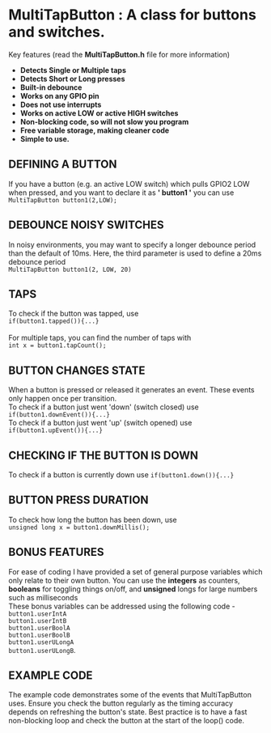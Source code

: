 # MultiTapButton : A class for buttons and switches.

Key features (read the __MultiTapButton.h__ file for more information)
<strong>
<ul>
  <li>Detects Single or Multiple taps</li>
  <li>Detects Short or Long presses</li>
  <li>Built-in debounce</li>
  <li>Works on any GPIO pin</li>
  <li>Does not use interrupts</li>
  <li>Works on active LOW or active HIGH switches</li>
  <li>Non-blocking code, so will not slow you program</li>
  <li>Free variable storage, making cleaner code</li>
  <li>Simple to use.</li>  
</ul> 
</strong>

## DEFINING A BUTTON
If you have a button (e.g. an active LOW switch) which pulls GPIO2 LOW when pressed, and you want to declare it as <strong>' button1 '</strong> you can use <br>
`MultiTapButton button1(2,LOW);`

## DEBOUNCE NOISY SWITCHES
In noisy environments, you may want to specify a longer debounce period than the default of 10ms. Here, the third parameter is used to define a 20ms debounce period <br>
`MultiTapButton button1(2, LOW, 20)`

## TAPS
To check if the button was tapped, use <br>`if(button1.tapped()){...}`<br><br>
For multiple taps, you can find the number of taps with <br>`int x = button1.tapCount();`

## BUTTON CHANGES STATE
When a button is pressed or released it generates an event. These events only happen once per transition.<br>
To check if a button just went 'down' (switch closed) use <br>`if(button1.downEvent()){...}`<br>
To check if a button just went 'up' (switch opened) use <br>`if(button1.upEvent()){...}`

## CHECKING IF THE BUTTON IS DOWN
To check if a button is currently down use `if(button1.down()){...}`

## BUTTON PRESS DURATION
To check how long the button has been down, use <br>`unsigned long x = button1.downMillis();`

## BONUS FEATURES
 For ease of coding I have provided a set of general purpose variables which only relate to their own button. You can use the <strong>integers</strong> as counters, <strong>booleans</strong> for toggling things on/off, and <strong>unsigned</strong>
 longs for large numbers such as milliseconds<br>
 These bonus variables can be addressed
  using the following code -<br>
	`button1.userIntA`<br>
	`button1.userIntB`<br>
	`button1.userBoolA`<br>
	`button1.userBoolB`<br>
  `button1.userULongA`<br>
  `button1.userULongB`.

  ## EXAMPLE CODE
  The example code demonstrates some of the events that MultiTapButton uses. Ensure you check the button regularly as the timing accuracy depends on refreshing the button's state. Best practice is to have a fast non-blocking loop and check the button at the start of the loop() code.
